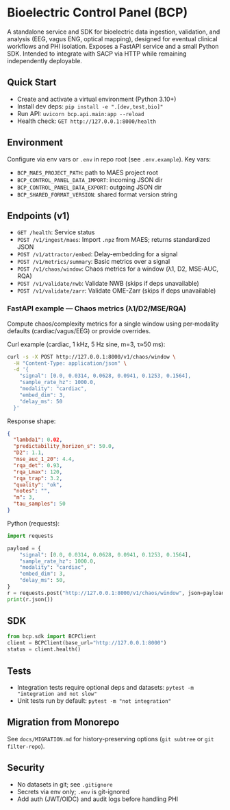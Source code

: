 # Bioelectric Control Panel (BCP)

A standalone service and SDK for bioelectric data ingestion, validation, and analysis (EEG, vagus ENG, optical mapping), designed for eventual clinical workflows and PHI isolation. Exposes a FastAPI service and a small Python SDK. Intended to integrate with SACP via HTTP while remaining independently deployable.

## Quick Start

- Create and activate a virtual environment (Python 3.10+)
- Install dev deps: `pip install -e ".[dev,test,bio]"`
- Run API: `uvicorn bcp.api.main:app --reload`
- Health check: `GET http://127.0.0.1:8000/health`

## Environment

Configure via env vars or `.env` in repo root (see `.env.example`). Key vars:

- `BCP_MAES_PROJECT_PATH`: path to MAES project root
- `BCP_CONTROL_PANEL_DATA_IMPORT`: incoming JSON dir
- `BCP_CONTROL_PANEL_DATA_EXPORT`: outgoing JSON dir
- `BCP_SHARED_FORMAT_VERSION`: shared format version string

## Endpoints (v1)

- `GET /health`: Service status
- `POST /v1/ingest/maes`: Import `.npz` from MAES; returns standardized JSON
- `POST /v1/attractor/embed`: Delay-embedding for a signal
- `POST /v1/metrics/summary`: Basic metrics over a signal
- `POST /v1/chaos/window`: Chaos metrics for a window (λ1, D2, MSE‑AUC, RQA)
- `POST /v1/validate/nwb`: Validate NWB (skips if deps unavailable)
- `POST /v1/validate/zarr`: Validate OME-Zarr (skips if deps unavailable)

### FastAPI example — Chaos metrics (λ1/D2/MSE/RQA)

Compute chaos/complexity metrics for a single window using per‑modality defaults (cardiac/vagus/EEG) or provide overrides.

Curl example (cardiac, 1 kHz, 5 Hz sine, m=3, τ≈50 ms):

```bash
curl -s -X POST http://127.0.0.1:8000/v1/chaos/window \
  -H "Content-Type: application/json" \
  -d '{
    "signal": [0.0, 0.0314, 0.0628, 0.0941, 0.1253, 0.1564],
    "sample_rate_hz": 1000.0,
    "modality": "cardiac",
    "embed_dim": 3,
    "delay_ms": 50
  }'
```

Response shape:

```json
{
  "lambda1": 0.02,
  "predictability_horizon_s": 50.0,
  "D2": 1.1,
  "mse_auc_1_20": 4.4,
  "rqa_det": 0.93,
  "rqa_Lmax": 120,
  "rqa_trap": 3.2,
  "quality": "ok",
  "notes": "",
  "m": 3,
  "tau_samples": 50
}
```

Python (requests):

```python
import requests

payload = {
    "signal": [0.0, 0.0314, 0.0628, 0.0941, 0.1253, 0.1564],
    "sample_rate_hz": 1000.0,
    "modality": "cardiac",
    "embed_dim": 3,
    "delay_ms": 50,
}
r = requests.post("http://127.0.0.1:8000/v1/chaos/window", json=payload)
print(r.json())
```

## SDK

```python
from bcp.sdk import BCPClient
client = BCPClient(base_url="http://127.0.0.1:8000")
status = client.health()
```

## Tests

- Integration tests require optional deps and datasets: `pytest -m "integration and not slow"`
- Unit tests run by default: `pytest -m "not integration"`

## Migration from Monorepo

See `docs/MIGRATION.md` for history-preserving options (`git subtree` or `git filter-repo`).

## Security

- No datasets in git; see `.gitignore`
- Secrets via env only; `.env` is git-ignored
- Add auth (JWT/OIDC) and audit logs before handling PHI

